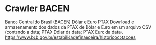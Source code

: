 # Crawler BACEN

Banco Central do Brasil (BACEN)
Dólar e Euro PTAX
Download e armazenamento dos dados da PTAX de Dólar e Euro em um arquivo CSV (contendo a data; PTAX Dólar da data; PTAX Euro da data).
https://www.bcb.gov.br/estabilidadefinanceira/historicocotacoes
